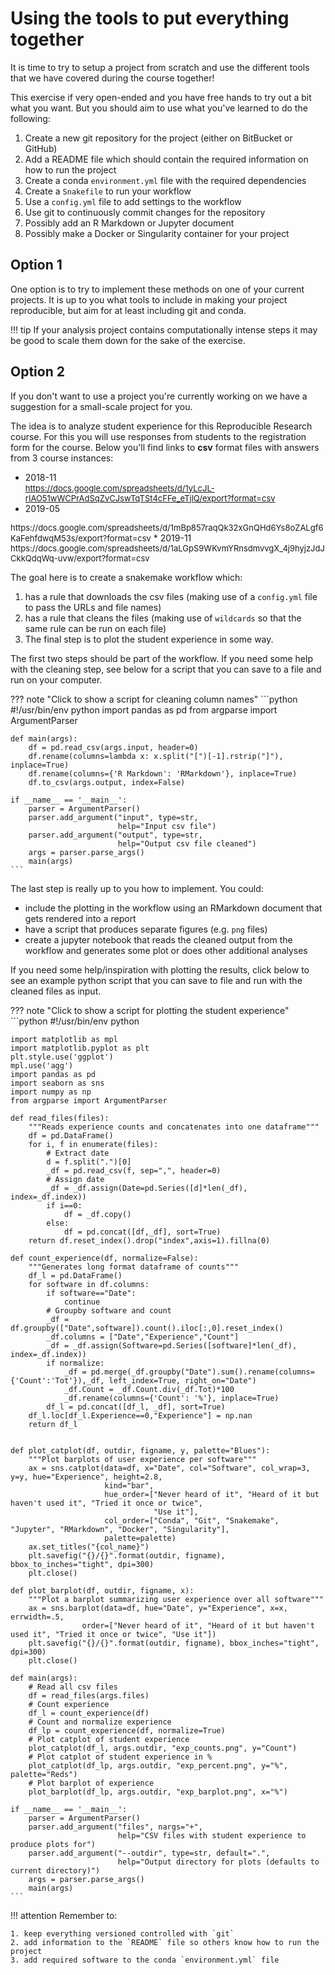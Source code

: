 # Using the tools to put everything together

It is time to try to setup a project from scratch and use the different
tools that we have covered during the course together!

This exercise if very open-ended and you have free hands to try out a
bit what you want. But you should aim to use what you've learned to
do the following:

1. Create a new git repository for the project (either on BitBucket or GitHub)
2. Add a README file which should contain the required information on how to run the project
3. Create a conda `environment.yml` file with the required dependencies
4. Create a `Snakefile` to run your workflow
5. Use a `config.yml` file to add settings to the workflow
6. Use git to continuously commit changes for the repository
7. Possibly add an R Markdown or Jupyter document
8. Possibly make a Docker or Singularity container for your project

## Option 1
One option is to try to implement these methods on
one of your current projects. It is up to you what tools to include in
making your project reproducible, but aim for at least including git and conda.

!!! tip
    If your analysis project contains
    computationally intense steps it may be good to scale them down for
    the sake of the exercise.

## Option 2
If you don't want to use a project you're currently working on we have
a suggestion for a small-scale project for you.

The idea is to analyze student experience for this Reproducible Research
course. For this you will use responses from students to the registration
form for the course. Below you'll find links to **csv** format files
with answers from 3 course instances:

* 2018-11<br>
<font size="2">https://docs.google.com/spreadsheets/d/1yLcJL-rIAO51wWCPrAdSqZvCJswTqTSt4cFFe_eTjlQ/export?format=csv</font>
* 2019-05<br>
<font size="2">
https://docs.google.com/spreadsheets/d/1mBp857raqQk32xGnQHd6Ys8oZALgf6KaFehfdwqM53s/export?format=csv</font>
* 2019-11<br>
<font size="2">
https://docs.google.com/spreadsheets/d/1aLGpS9WKvmYRnsdmvvgX_4j9hyjzJdJCkkQdqWq-uvw/export?format=csv</font>

The goal here is to create a snakemake workflow which:

1. has a rule that downloads the csv files (making use of a `config.yml` file to pass the URLs and file names)
2. has a rule that cleans the files (making use of `wildcards` so that the same rule can be run on each file)
3. The final step is to plot the student experience in some way.

The first two steps should be part of the workflow. If you need some help
with the cleaning step, see below for a script that you can save to a file
and run on your computer.

??? note "Click to show a script for cleaning column names"
    ```python
    #!/usr/bin/env python
    import pandas as pd
    from argparse import ArgumentParser

    def main(args):
        df = pd.read_csv(args.input, header=0)
        df.rename(columns=lambda x: x.split("[")[-1].rstrip("]"), inplace=True)
        df.rename(columns={'R Markdown': 'RMarkdown'}, inplace=True)
        df.to_csv(args.output, index=False)

    if __name__ == '__main__':
        parser = ArgumentParser()
        parser.add_argument("input", type=str,
                            help="Input csv file")
        parser.add_argument("output", type=str,
                            help="Output csv file cleaned")
        args = parser.parse_args()
        main(args)
    ```

The last step is really up to you how to implement. You could:

* include the plotting in the workflow using an RMarkdown document that
gets rendered into a report
* have a script that produces separate figures (e.g. `png` files)
* create a jupyter notebook that reads the cleaned output from the workflow
and generates some plot or does other additional analyses

If you need some help/inspiration with plotting the results, click below
to see an example python script that you can save to file and run with
the cleaned files as input.

??? note "Click to show a script for plotting the student experience"
    ```python
    #!/usr/bin/env python

    import matplotlib as mpl
    import matplotlib.pyplot as plt
    plt.style.use('ggplot')
    mpl.use('agg')
    import pandas as pd
    import seaborn as sns
    import numpy as np
    from argparse import ArgumentParser

    def read_files(files):
        """Reads experience counts and concatenates into one dataframe"""
        df = pd.DataFrame()
        for i, f in enumerate(files):
            # Extract date
            d = f.split(".")[0]
            _df = pd.read_csv(f, sep=",", header=0)
            # Assign date
            _df = _df.assign(Date=pd.Series([d]*len(_df), index=_df.index))
            if i==0:
                df = _df.copy()
            else:
                df = pd.concat([df,_df], sort=True)
        return df.reset_index().drop("index",axis=1).fillna(0)

    def count_experience(df, normalize=False):
        """Generates long format dataframe of counts"""
        df_l = pd.DataFrame()
        for software in df.columns:
            if software=="Date":
                continue
            # Groupby software and count
            _df = df.groupby(["Date",software]).count().iloc[:,0].reset_index()
            _df.columns = ["Date","Experience","Count"]
            _df = _df.assign(Software=pd.Series([software]*len(_df), index=_df.index))
            if normalize:
                _df = pd.merge(_df.groupby("Date").sum().rename(columns={'Count':'Tot'}),_df, left_index=True, right_on="Date")
                _df.Count = _df.Count.div(_df.Tot)*100
                _df.rename(columns={'Count': '%'}, inplace=True)
            df_l = pd.concat([df_l, _df], sort=True)
        df_l.loc[df_l.Experience==0,"Experience"] = np.nan
        return df_l


    def plot_catplot(df, outdir, figname, y, palette="Blues"):
        """Plot barplots of user experience per software"""
        ax = sns.catplot(data=df, x="Date", col="Software", col_wrap=3, y=y, hue="Experience", height=2.8,
                         kind="bar",
                         hue_order=["Never heard of it", "Heard of it but haven't used it", "Tried it once or twice",
                                    "Use it"],
                         col_order=["Conda", "Git", "Snakemake", "Jupyter", "RMarkdown", "Docker", "Singularity"],
                         palette=palette)
        ax.set_titles("{col_name}")
        plt.savefig("{}/{}".format(outdir, figname), bbox_to_inches="tight", dpi=300)
        plt.close()

    def plot_barplot(df, outdir, figname, x):
        """Plot a barplot summarizing user experience over all software"""
        ax = sns.barplot(data=df, hue="Date", y="Experience", x=x, errwidth=.5,
                    order=["Never heard of it", "Heard of it but haven't used it", "Tried it once or twice", "Use it"])
        plt.savefig("{}/{}".format(outdir, figname), bbox_inches="tight", dpi=300)
        plt.close()

    def main(args):
        # Read all csv files
        df = read_files(args.files)
        # Count experience
        df_l = count_experience(df)
        # Count and normalize experience
        df_lp = count_experience(df, normalize=True)
        # Plot catplot of student experience
        plot_catplot(df_l, args.outdir, "exp_counts.png", y="Count")
        # Plot catplot of student experience in %
        plot_catplot(df_lp, args.outdir, "exp_percent.png", y="%", palette="Reds")
        # Plot barplot of experience
        plot_barplot(df_lp, args.outdir, "exp_barplot.png", x="%")

    if __name__ == '__main__':
        parser = ArgumentParser()
        parser.add_argument("files", nargs="+",
                            help="CSV files with student experience to produce plots for")
        parser.add_argument("--outdir", type=str, default=".",
                            help="Output directory for plots (defaults to current directory)")
        args = parser.parse_args()
        main(args)
    ```

!!! attention
    Remember to:

    1. keep everything versioned controlled with `git`
    2. add information to the `README` file so others know how to run the project
    3. add required software to the conda `environment.yml` file
